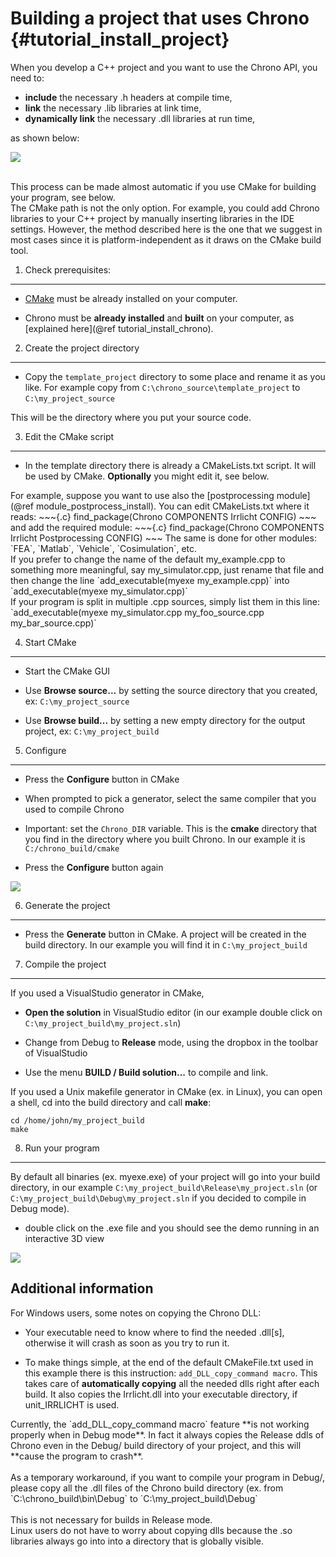 Building a project that uses Chrono             {#tutorial_install_project}
==========================


When you develop a C++ project and you want to use the Chrono API,
you need to:
- **include** the necessary .h headers at compile time,
- **link** the necessary .lib libraries at link time,
- **dynamically link** the necessary .dll libraries at run time, 

as shown below: <br>

![](http://www.projectchrono.org/assets/manual/Pic_build.png)

<br>
This process can be made almost automatic if you use CMake for building your program, see below.

<div class="ce-info">
The CMake path is not the only option. For example, you could add Chrono libraries
to your C++ project by manually inserting libraries in the IDE settings. However,
the method described here is the one that we suggest in most cases since it is platform-independent as it draws on the CMake
build tool.
</div>



1) Check prerequisites:
-------------------------------------------------------------------

-   [CMake](http://www.cmake.org) must be already installed on
    your computer.
	
-   Chrono must be **already installed** and **built** 
    on your computer, as [explained here](@ref tutorial_install_chrono).

	
2) Create the project directory
-------------------------------------------------------------------

-   Copy the `template_project` directory to some place and rename it as you like.
    For example copy from `C:\chrono_source\template_project` to `C:\my_project_source`

This will be the directory where you put your source code.


3) Edit the CMake script
------------------------------------------------------------

- In the template directory there is already a CMakeLists.txt script. It will be used by CMake.
  **Optionally** you might edit it, see below.

<div class="ce-info">
For example, suppose you want to use also the [postprocessing module](@ref module_postprocess_install).
You can edit CMakeLists.txt where it reads:
~~~{.c}
find_package(Chrono
             COMPONENTS Irrlicht
             CONFIG)
~~~
and add the required module:
~~~{.c}
find_package(Chrono
             COMPONENTS Irrlicht Postprocessing
             CONFIG)
~~~
The same is done for other modules: `FEA`, `Matlab`, `Vehicle`, `Cosimulation`, etc.
</div>

<div class="ce-info">
If you prefer to change the name of the default my_example.cpp to 
something more meaningful, say my_simulator.cpp, just rename that file and then change the line
 `add_executable(myexe my_example.cpp)` 
 into 
 `add_executable(myexe my_simulator.cpp)`
</div>

<div class="ce-info">
If your program is split in multiple .cpp sources, simply list them in this line:
 `add_executable(myexe my_simulator.cpp  my_foo_source.cpp  my_bar_source.cpp)` 
</div>


4) Start CMake 
--------------------------------------------------

-   Start the CMake GUI

-   Use **Browse source...** by setting the source directory that you
    created, ex: `C:\my_project_source`
	
-   Use **Browse build...** by setting a new empty directory for the
    output project, ex: `C:\my_project_build`

	
5) Configure
------------------------------------------------

- Press the **Configure** button in CMake

- When prompted to pick a generator, select the same 
  compiler that you used to compile Chrono

- Important: set the `Chrono_DIR` variable. This is the **cmake** directory that 
  you find in the directory where you built Chrono. In our example it is `C:/chrono_build/cmake`

- Press the **Configure** button again

![](http://www.projectchrono.org/assets/manual/Install_my_project_1.gif)


6) Generate the project
-----------------------------------------------------------

- Press the **Generate** button in CMake. A project will be created in
  the build directory. In our example you will find it in `C:\my_project_build`


7) Compile the project
----------------------------------------------------------

If you used a VisualStudio generator in CMake, 

-   **Open the solution** in VisualStudio editor (in our example double
    click on `C:\my_project_build\my_project.sln`)

-   Change from Debug to **Release** mode, using the dropbox in the 
    toolbar of VisualStudio
	
-   Use the menu **BUILD / Build solution...** to compile and link.

If you used a Unix makefile generator in CMake (ex. in Linux), you can
open a shell, cd into the build directory and call **make**: 
~~~{.c}
cd /home/john/my_project_build
make
~~~ 


8) Run your program
-------------------------------------------------------

By default all binaries (ex. myexe.exe) of your project will go into
your build directory, in our example `C:\my_project_build\Release\my_project.sln` 
(or `C:\my_project_build\Debug\my_project.sln` if you decided to compile in Debug mode).

- double click on the .exe file and you should see the demo running in an interactive 3D view

![](http://projectchrono.org/assets/manual/Install_my_project_2.jpg)

Additional information
----------------------

For Windows users, some notes on copying the Chrono DLL:

- Your executable need to know where to find the needed .dll[s], 
otherwise it will crash as soon as you try to run it.

- To make things simple, at the end of the default CMakeFile.txt used in this example 
there is this instruction: `add_DLL_copy_command macro`. This takes care of **automatically copying** all the needed dlls right after each build. 
It also copies the Irrlicht.dll into your executable directory, if unit_IRRLICHT is used. 
  
<div class="ce-danger">
Currently, the `add_DLL_copy_command macro` feature **is not working properly when in Debug mode**. 
In fact it always copies the Release ddls of Chrono even in the Debug/ build directory of your project, 
and this will **cause the program to crash**. 
<br><br>
As a temporary workaround, if you want to compile your program in Debug/, please copy all the .dll files of
the Chrono build directory (ex. from  `C:\chrono_build\bin\Debug` to `C:\my_project_build\Debug`
<br><br>
This is not necessary for builds in Release mode.
</div>


<div class="ce-info">
Linux users do not have to worry about copying dlls because the .so libraries always go into into a directory that is globally visible.
</div>

